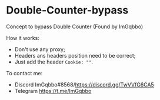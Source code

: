 # Double-Counter-bypass
Concept to bypass Double Counter
(Found by ImGqbbo)

How it works:
- Don't use any proxy;
- Headers ans headers position need to be correct;
- Just add the header `Cookie: ""`.

To contact me: 
- Discord ImGqbbo#8568/https://discord.gg/TwVVfG6CA5
- Telegram https://t.me/ImGqbbo
